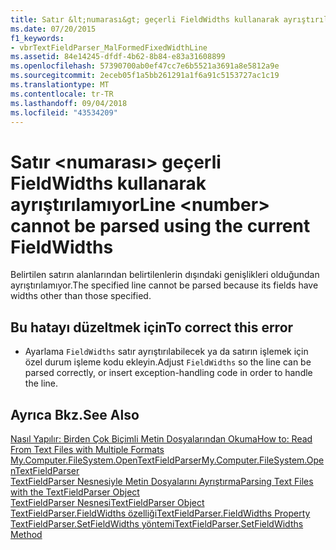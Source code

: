 ```yaml
---
title: Satır &lt;numarası&gt; geçerli FieldWidths kullanarak ayrıştırılamıyor
ms.date: 07/20/2015
f1_keywords:
- vbrTextFieldParser_MalFormedFixedWidthLine
ms.assetid: 84e14245-dfdf-4b62-8b84-e83a31608899
ms.openlocfilehash: 57390700ab0ef47cc7e6b5521a3691a8e5812a9e
ms.sourcegitcommit: 2eceb05f1a5bb261291a1f6a91c5153727ac1c19
ms.translationtype: MT
ms.contentlocale: tr-TR
ms.lasthandoff: 09/04/2018
ms.locfileid: "43534209"
---
```

# <a name="line-ltnumbergt-cannot-be-parsed-using-the-current-fieldwidths"></a><span data-ttu-id="af687-102">Satır &lt;numarası&gt; geçerli FieldWidths kullanarak ayrıştırılamıyor</span><span class="sxs-lookup"><span data-stu-id="af687-102">Line &lt;number&gt; cannot be parsed using the current FieldWidths</span></span>
<span data-ttu-id="af687-103">Belirtilen satırın alanlarından belirtilenlerin dışındaki genişlikleri olduğundan ayrıştırılamıyor.</span><span class="sxs-lookup"><span data-stu-id="af687-103">The specified line cannot be parsed because its fields have widths other than those specified.</span></span>  
  
## <a name="to-correct-this-error"></a><span data-ttu-id="af687-104">Bu hatayı düzeltmek için</span><span class="sxs-lookup"><span data-stu-id="af687-104">To correct this error</span></span>  
  
-   <span data-ttu-id="af687-105">Ayarlama `FieldWidths` satır ayrıştırılabilecek ya da satırın işlemek için özel durum işleme kodu ekleyin.</span><span class="sxs-lookup"><span data-stu-id="af687-105">Adjust `FieldWidths` so the line can be parsed correctly, or insert exception-handling code in order to handle the line.</span></span>  
  
## <a name="see-also"></a><span data-ttu-id="af687-106">Ayrıca Bkz.</span><span class="sxs-lookup"><span data-stu-id="af687-106">See Also</span></span>  
 [<span data-ttu-id="af687-107">Nasıl Yapılır: Birden Çok Biçimli Metin Dosyalarından Okuma</span><span class="sxs-lookup"><span data-stu-id="af687-107">How to: Read From Text Files with Multiple Formats</span></span>](../../visual-basic/developing-apps/programming/drives-directories-files/how-to-read-from-text-files-with-multiple-formats.md)  
 [<span data-ttu-id="af687-108">My.Computer.FileSystem.OpenTextFieldParser</span><span class="sxs-lookup"><span data-stu-id="af687-108">My.Computer.FileSystem.OpenTextFieldParser</span></span>](xref:Microsoft.VisualBasic.FileIO.FileSystem.OpenTextFieldParser%2A)  
 [<span data-ttu-id="af687-109">TextFieldParser Nesnesiyle Metin Dosyalarını Ayrıştırma</span><span class="sxs-lookup"><span data-stu-id="af687-109">Parsing Text Files with the TextFieldParser Object</span></span>](../../visual-basic/developing-apps/programming/drives-directories-files/parsing-text-files-with-the-textfieldparser-object.md)  
 [<span data-ttu-id="af687-110">TextFieldParser Nesnesi</span><span class="sxs-lookup"><span data-stu-id="af687-110">TextFieldParser Object</span></span>](../../visual-basic/language-reference/objects/textfieldparser-object.md)  
 [<span data-ttu-id="af687-111">TextFieldParser.FieldWidths özelliği</span><span class="sxs-lookup"><span data-stu-id="af687-111">TextFieldParser.FieldWidths Property</span></span>](https://msdn.microsoft.com/library/c6985360-60c6-494e-89e7-43b6b73f2597)  
 [<span data-ttu-id="af687-112">TextFieldParser.SetFieldWidths yöntemi</span><span class="sxs-lookup"><span data-stu-id="af687-112">TextFieldParser.SetFieldWidths Method</span></span>](https://msdn.microsoft.com/library/958fed9f-e0f3-4fc5-83b4-386156bdf036)
